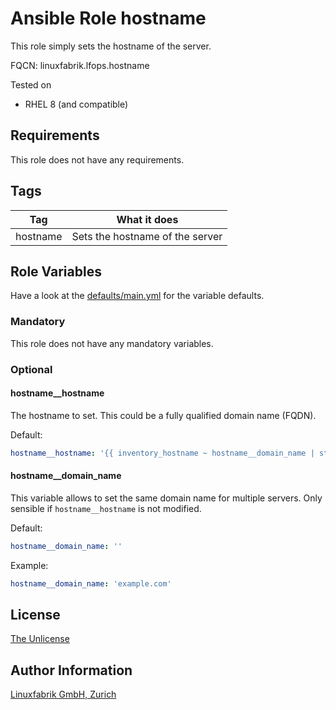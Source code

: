 # Ansible Role hostname

This role simply sets the hostname of the server.

FQCN: linuxfabrik.lfops.hostname

Tested on

* RHEL 8 (and compatible)


## Requirements

This role does not have any requirements.


## Tags

| Tag      | What it does                    |
| ---      | ------------                    |
| hostname | Sets the hostname of the server |


## Role Variables

Have a look at the [defaults/main.yml](https://github.com/Linuxfabrik/lfops/blob/main/roles/hostname/defaults/main.yml) for the variable defaults.


### Mandatory

This role does not have any mandatory variables.


### Optional

#### hostname__hostname

The hostname to set. This could be a fully qualified domain name (FQDN).

Default:
```yaml
hostname__hostname: '{{ inventory_hostname ~ hostname__domain_name | strip(".") }}'
```


#### hostname__domain_name

This variable allows to set the same domain name for multiple servers. Only sensible if `hostname__hostname` is not modified.

Default:
```yaml
hostname__domain_name: ''
```

Example:
```yaml
hostname__domain_name: 'example.com'
```


## License

[The Unlicense](https://unlicense.org/)


## Author Information

[Linuxfabrik GmbH, Zurich](https://www.linuxfabrik.ch)
